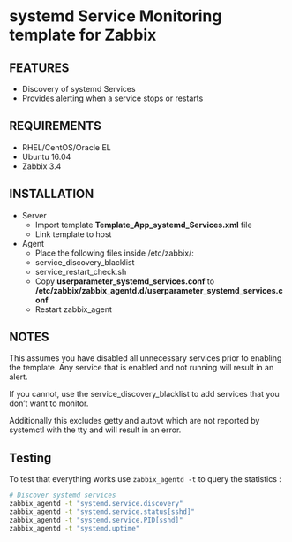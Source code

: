 systemd Service Monitoring template for Zabbix
===========================================


FEATURES
--------
* Discovery of systemd Services
* Provides alerting when a service stops or restarts

REQUIREMENTS
------------
* RHEL/CentOS/Oracle EL
* Ubuntu 16.04
* Zabbix 3.4

INSTALLATION
------------
* Server
  * Import template __Template_App_systemd_Services.xml__ file
  * Link template to host
* Agent
  * Place the following files inside /etc/zabbix/:
  * service_discovery_blacklist
  * service_restart_check.sh
  * Copy __userparameter_systemd_services.conf__ to __/etc/zabbix/zabbix\_agentd.d/userparameter\_systemd\_services.conf__
  * Restart zabbix_agent

NOTES
------------

This assumes you have disabled all unnecessary services prior to enabling the template. Any service that is enabled and not running will result in an alert.

If you cannot, use the service_discovery_blacklist to add services that you don’t want to monitor.

Additionally this excludes getty and autovt which are not reported by systemctl with the tty and will result in an error.

Testing
-------
To test that everything works use `zabbix_agentd -t` to query the statistics :

```bash
# Discover systemd services
zabbix_agentd -t "systemd.service.discovery"
zabbix_agentd -t "systemd.service.status[sshd]"
zabbix_agentd -t "systemd.service.PID[sshd]"
zabbix_agentd -t "systemd.uptime"
```

